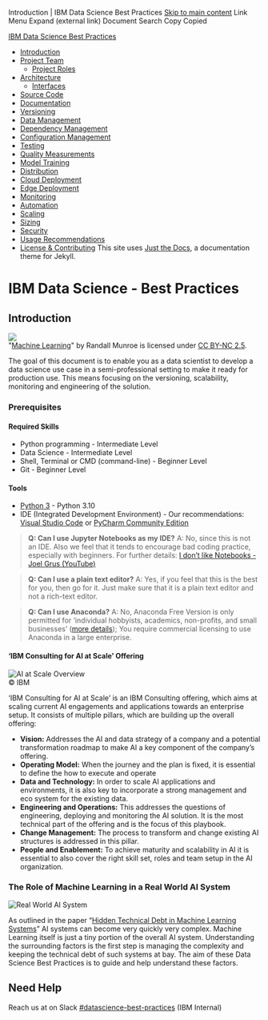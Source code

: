 <!-- Source: https://ibm.github.io/data-science-best-practices/ -->

Introduction | IBM Data Science Best Practices                [Skip to main content](#main-content)   Link      Menu      Expand       (external link)    Document      Search       Copy       Copied      

[IBM Data Science Best Practices](/data-science-best-practices/)

* [Introduction](/data-science-best-practices/)
* [Project Team](/data-science-best-practices/project_team.html)
  + [Project Roles](/data-science-best-practices/project_roles.html)
* [Architecture](/data-science-best-practices/architecture.html)
  + [Interfaces](/data-science-best-practices/interfaces.html)
* [Source Code](/data-science-best-practices/source_code.html)
* [Documentation](/data-science-best-practices/documentation.html)
* [Versioning](/data-science-best-practices/versioning.html)
* [Data Management](/data-science-best-practices/data_management.html)
* [Dependency Management](/data-science-best-practices/dependency_management.html)
* [Configuration Management](/data-science-best-practices/configuration_management.html)
* [Testing](/data-science-best-practices/testing.html)
* [Quality Measurements](/data-science-best-practices/quality_measurements.html)
* [Model Training](/data-science-best-practices/model_training.html)
* [Distribution](/data-science-best-practices/distribution.html)
* [Cloud Deployment](/data-science-best-practices/cloud_deployment.html)
* [Edge Deployment](/data-science-best-practices/edge_deployment.html)
* [Monitoring](/data-science-best-practices/monitoring.html)
* [Automation](/data-science-best-practices/automation.html)
* [Scaling](/data-science-best-practices/scaling.html)
* [Sizing](/data-science-best-practices/sizing.html)
* [Security](/data-science-best-practices/security.html)
* [Usage Recommendations](/data-science-best-practices/recommendation.html)
* [License & Contributing](/data-science-best-practices/license.html)
  This site uses [Just the Docs](https://github.com/just-the-docs/just-the-docs), a documentation theme for Jekyll.

# IBM Data Science - Best Practices

## Introduction

[![](https://imgs.xkcd.com/comics/machine_learning.png)](https://xkcd.com/1838/)   
 "[Machine Learning](https://xkcd.com/1838/)" by Randall Munroe is licensed under [CC BY-NC 2.5](https://creativecommons.org/licenses/by-nc/2.5/).

The goal of this document is to enable you as a data scientist to develop a data science use case in a semi-professional setting to make it ready for production use. This means focusing on the versioning, scalability, monitoring and engineering of the solution.

### Prerequisites

#### Required Skills

* Python programming - Intermediate Level
* Data Science - Intermediate Level
* Shell, Terminal or CMD (command-line) - Beginner Level
* Git - Beginner Level

#### Tools

* [Python 3](https://www.python.org/downloads/) - Python 3.10
* IDE (Integrated Development Environment) - Our recommendations: [Visual Studio Code](https://code.visualstudio.com/) or [PyCharm Community Edition](https://www.jetbrains.com/pycharm/)

> **Q: Can I use Jupyter Notebooks as my IDE?** A: No, since this is not an IDE. Also we feel that it tends to encourage bad coding practice, especially with beginners. For further details: [I don’t like Notebooks - Joel Grus (YouTube)](https://www.youtube.com/watch?v=7jiPeIFXb6U)

> **Q: Can I use a plain text editor?** A: Yes, if you feel that this is the best for you, then go for it. Just make sure that it is a plain text editor and not a rich-text editor.

> **Q: Can I use Anaconda?** A: No, Anaconda Free Version is only permitted for ‘individual hobbyists, academics, non-profits, and small businesses’ ([more details](https://www.anaconda.com/blog/anaconda-commercial-edition-faq)); You require commercial licensing to use Anaconda in a large enterprise.

#### ‘IBM Consulting for AI at Scale’ Offering

![AI at Scale Overview](./res/img/AI_Scale.png)   
 © IBM

‘IBM Consulting for AI at Scale’ is an IBM Consulting offering, which aims at scaling current AI engagements and applications towards an enterprise setup. It consists of multiple pillars, which are building up the overall offering:

* **Vision:** Addresses the AI and data strategy of a company and a potential transformation roadmap to make AI a key component of the company’s offering.
* **Operating Model:** When the journey and the plan is fixed, it is essential to define the how to execute and operate
* **Data and Technology:** In order to scale AI applications and environments, it is also key to incorporate a strong management and eco system for the existing data.
* **Engineering and Operations:** This addresses the questions of engineering, deploying and monitoring the AI solution. It is the most technical part of the offering and is the focus of this playbook.
* **Change Management:** The process to transform and change existing AI structures is addressed in this pillar.
* **People and Enablement:** To achieve maturity and scalability in AI it is essential to also cover the right skill set, roles and team setup in the AI organization.

### The Role of Machine Learning in a Real World AI System

![Real World AI System](/data-science-best-practices/res/img/RealWorldAISystem.png)

As outlined in the paper “[Hidden Technical Debt in Machine Learning Systems](https://papers.nips.cc/paper/2015/file/86df7dcfd896fcaf2674f757a2463eba-Paper.pdf)” AI systems can become very quickly very complex. Machine Learning itself is just a tiny portion of the overall AI system. Understanding the surrounding factors is the first step is managing the complexity and keeping the technical debt of such systems at bay. The aim of these Data Science Best Practices is to guide and help understand these factors.

## Need Help

Reach us at on Slack [#datascience-best-practices](https://slack.com/app_redirect?channel=CUZGJN43V) (IBM Internal)